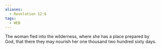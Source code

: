 ```yaml
---
aliases:
  - Revelation 12:6
tags:
  - WEB
---
```

The woman fled into the wilderness, where she has a place prepared by God, that there they may nourish her one thousand two hundred sixty days.